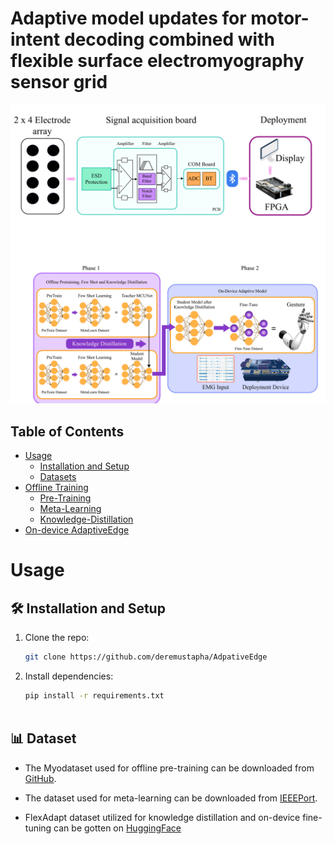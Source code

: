 # Adaptive model updates for motor-intent decoding combined with flexible surface electromyography sensor grid

</div>

<div align="center">
  <img src="imgs/1.png"/>
</div> 


## Table of Contents
- [Usage](#usage)
  - [Installation and Setup](#installation-and-setup)
  - [Datasets](#datasets)
- [Offline Training](#offline)
  - [Pre-Training](#step1)
  - [Meta-Learning](#step2)
  - [Knowledge-Distillation](#step3)
- [On-device AdaptiveEdge](#online)



# Usage

<h2 id="installation">🛠 Installation and Setup</h2>

1. Clone the repo:
   ```bash
   git clone https://github.com/deremustapha/AdpativeEdge

2. Install dependencies:
   ```bash
   pip install -r requirements.txt



<h2 id="dataset">📊 Dataset</h2>

- The Myodataset used for offline pre-training can be downloaded from [GitHub](https://github.com/UlysseCoteAllard/MyoArmbandDataset).

- The dataset used for meta-learning can be downloaded from [IEEEPort](https://ieee-dataport.org/documents/emg-eeg-dataset-upper-limb-gesture-classification).

- FlexAdapt dataset utilized for knowledge distillation and on-device fine-tuning can be gotten on [HuggingFace](https://huggingface.co/datasets/deremustapha/FlexAdapt_EMG_Dataset)
